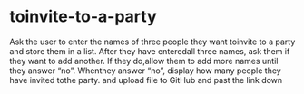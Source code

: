 # toinvite-to-a-party
Ask the user to enter the names of three people they want toinvite to a party and store them in a list. After they have enteredall three names, ask them if they want to add another. If they do,allow them to add more names until they answer “no”. Whenthey answer “no”, display how many people they have invited tothe party. and upload file to GitHub and past the link down
